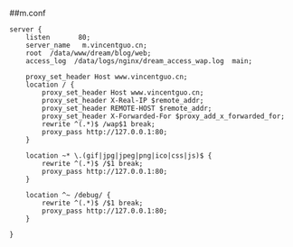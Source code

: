 ##m.conf


    server {
        listen       80;
        server_name   m.vincentguo.cn;
        root  /data/www/dream/blog/web;
        access_log  /data/logs/nginx/dream_access_wap.log  main;

        proxy_set_header Host www.vincentguo.cn;
        location / {
            proxy_set_header Host www.vincentguo.cn;
            proxy_set_header X-Real-IP $remote_addr;
            proxy_set_header REMOTE-HOST $remote_addr;
            proxy_set_header X-Forwarded-For $proxy_add_x_forwarded_for;
            rewrite ^(.*)$ /wap$1 break;
            proxy_pass http://127.0.0.1:80;
        }

        location ~* \.(gif|jpg|jpeg|png|ico|css|js)$ {
            rewrite ^(.*)$ /$1 break;
            proxy_pass http://127.0.0.1:80;
        }

        location ^~ /debug/ {
            rewrite ^(.*)$ /$1 break;
            proxy_pass http://127.0.0.1:80;
        }

    }